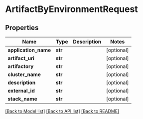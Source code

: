 # ArtifactByEnvironmentRequest

## Properties
Name | Type | Description | Notes
------------ | ------------- | ------------- | -------------
**application_name** | **str** |  | [optional] 
**artifact_uri** | **str** |  | [optional] 
**artifactory** | **str** |  | [optional] 
**cluster_name** | **str** |  | [optional] 
**description** | **str** |  | [optional] 
**external_id** | **str** |  | [optional] 
**stack_name** | **str** |  | [optional] 

[[Back to Model list]](../README.md#documentation-for-models) [[Back to API list]](../README.md#documentation-for-api-endpoints) [[Back to README]](../README.md)

